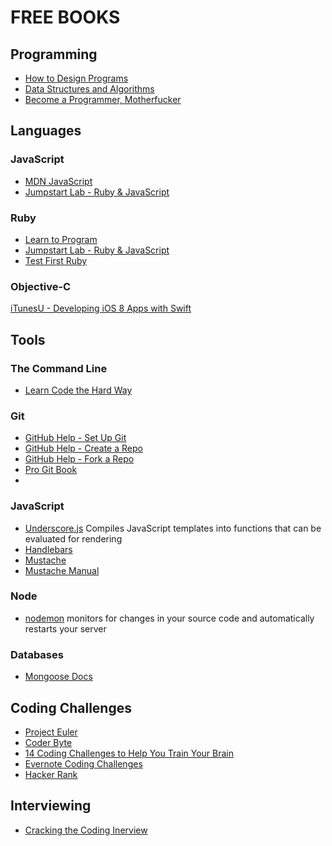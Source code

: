 
# FREE BOOKS

## Programming
+   [How to Design Programs](http://www.htdp.org/)
+   [Data Structures and Algorithms](http://dotnetslackers.com/projects/Data-Structures-And-Algorithms/)
+   [Become a Programmer, Motherfucker](http://programming-motherfucker.com/become.html)

## Languages
### JavaScript
+   [MDN JavaScript](https://developer.mozilla.org/en-US/learn/javascript)
+   [Jumpstart Lab - Ruby & JavaScript](http://tutorials.jumpstartlab.com/)

### Ruby
+   [Learn to Program](https://pine.fm/LearnToProgram/)
+   [Jumpstart Lab - Ruby & JavaScript](http://tutorials.jumpstartlab.com/)
+   [Test First Ruby](http://testfirst.org/learn_ruby/)


### Objective-C
[iTunesU - Developing iOS 8 Apps with Swift](https://itunes.apple.com/us/course/developing-ios-8-apps-swift/id961180099)


## Tools
### The Command Line
+   [Learn Code the Hard Way](http://cli.learncodethehardway.org/book/)

### Git
+   [GitHub Help - Set Up Git](https://help.github.com/articles/set-up-git/)
+   [GitHub Help - Create a Repo](https://help.github.com/articles/create-a-repo/)
+   [GitHub Help - Fork a Repo](https://help.github.com/articles/fork-a-repo/)
+   [Pro Git Book](http://git-scm.com/book/en/v2)
+   

### JavaScript
+   [Underscore.js](http://underscorejs.org/#template) Compiles JavaScript templates into functions that can be evaluated for rendering
+   [Handlebars](http://handlebarsjs.com/)
+   [Mustache](http://mustache.github.io/)
+   [Mustache Manual](http://mustache.github.io/mustache.5.html)

### Node
+   [nodemon](http://nodemon.io/) monitors for changes in your source code and automatically restarts your server

### Databases
+   [Mongoose Docs](http://mongoosejs.com/docs/guide.html)

## Coding Challenges
+   [Project Euler](http://projecteuler.net/problems)
+   [Coder Byte](http://coderbyte.com/)
+   [14 Coding Challenges to Help You Train Your Brain](http://codecondo.com/coding-challenges/)
+   [Evernote Coding Challenges](https://evernote.com/careers/challenge.php)
+   [Hacker Rank](https://www.hackerrank.com/)

## Interviewing
+   [Cracking the Coding Inerview](http://www.mktechnicalclasses.com/Notes/Cracking%20the%20Coding%20Interview,%204%20Edition%20-%20150%20Programming%20Interview%20Questions%20and%20Solutions.pdf)
